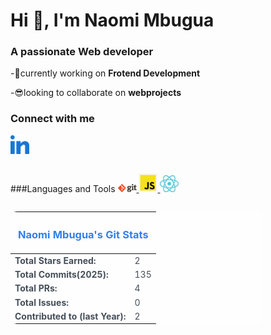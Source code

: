 # Hi 👋, I'm Naomi Mbugua

### A passionate Web developer

-🌲currently working on **Frotend Development**

-😎looking to collaborate on **webprojects**

### Connect with me
<p style="align-items:left";>
<a href="https://www.linkedin.com/in/mbugua-naomi/" target="blank" >
<img src="./images/linked-in-alt.svg" alt="linkedin logo" width=30px>
</a>
</p>
###Languages and Tools
<p style=" display:flex; align-items:center; gap:40px; display:inline-block";>
<a href="https://git-scm.com/" target="blank" >
<img src="./images/git.png" alt="git logo" width=30px>
</a>
<a href="https://developer.mozilla.org/en-US/docs/Web/JavaScript" target="blank" >
<img src="./images/jslogo.png" alt="javascript logo" width=30px>
</a>
<a href="https://react.dev/" target="blank" >
<img src="./images/logo_dark.svg" alt="react logo" width=30px>
</a>
</p>
<p style="box-shadow: 0px 4px 8px rgba(0, 0, 0, 0.2);">
<table style="background-color:#FFFEFE; width: 80%; border-collapse: collapse; border-radius:10px; color:#444E59; font-size:extra-bold; ">
        <thead>
            <tr>
                <th colspan="3">
                    <h3 style="color:#2F80ED; text-align: center;">
                        <b>Naomi Mbugua's Git Stats</b>
                    </h3>
                </th>
            </tr>
        </thead >
        <tbody  >
            <tr>
                <td><strong>Total Stars Earned:</strong></td>
                <td> 2</td>
            </tr>
            <tr>
                <td><strong>Total Commits(2025):<td> 135</td<</strong></td>
            </tr>
            <tr>
                <td><strong>Total PRs:<td> 4</td</strong></td>
            </tr>
             <tr>
                <td><strong>Total Issues:<td> 0</td</strong></td>
            </tr>
            <tr>
                <td><strong>Contributed to (last Year):<td> 2</td</strong></td>
            </tr>
        </tbody>
    </table>
    </p>

